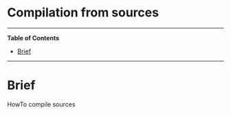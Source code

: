 # Compilation from sources

<hr>

<!-- START doctoc generated TOC please keep comment here to allow auto update -->
<!-- DON'T EDIT THIS SECTION, INSTEAD RE-RUN doctoc TO UPDATE -->
**Table of Contents**

- [Brief](#brief)

<!-- END doctoc generated TOC please keep comment here to allow auto update -->

<hr>

# Brief

HowTo compile sources
